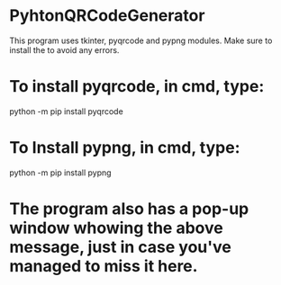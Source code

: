 # PyhtonQRCodeGenerator
This program uses tkinter, pyqrcode and pypng modules.
Make sure to install the to avoid any errors.

# To install pyqrcode, in cmd, type:
python -m pip install pyqrcode

# To Install pypng, in cmd, type:
python -m pip install pypng

# The program also has a pop-up window whowing the above message, just in case you've managed to miss it here.
